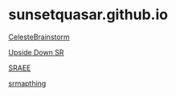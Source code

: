 # sunsetquasar.github.io
[CelesteBrainstorm](https://sunsetquasar.github.io/CelesteBrainstorm/)

[Upside Down SR](https://sunsetquasar.github.io/upsidedownsr/)

[SRAEE](https://sunsetquasar.github.io/sraee/)

[srmapthing](https://sunsetquasar.github.io/srmapthing/)
